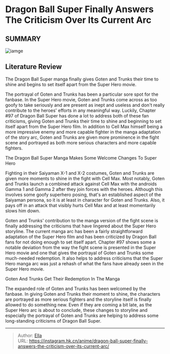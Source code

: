 # Dragon Ball Super Finally Answers The Criticism Over Its Current Arc


## SUMMARY 

![iamge](https://static1.srcdn.com/wordpress/wp-content/uploads/2023/09/goten-and-trunks-with-the-androids-gamma-from-super-hero.jpg)

## Literature Review

The Dragon Ball Super manga finally gives Goten and Trunks their time to shine and begins to set itself apart from the Super Hero movie.






The portrayal of Goten and Trunks has been a particular sore spot for the fanbase. In the Super Hero movie, Goten and Trunks come across as too goofy to take seriously and are present as inept and useless and don&#39;t really contribute to the heroes&#39; efforts in any meaningful way. Luckily, Chapter #97 of Dragon Ball Super has done a lot to address both of these fan criticisms, giving Goten and Trunks their time to shine and beginning to set itself apart from the Super Hero film. In addition to Cell Max himself being a more impressive enemy and more capable fighter in the manga adaptation of the story arc, Goten and Trunks are given more prominence in the fight scene and portrayed as both more serious characters and more capable fighters.





 The Dragon Ball Super Manga Makes Some Welcome Changes To Super Hero 
          

Fighting in their Saiyaman X-1 and X-2 costumes, Goten and Trunks are given more moments to shine in the fight with Cell Max. Most notably, Goten and Trunks launch a combined attack against Cell Max with the androids Gamma 1 and Gamma 2 after they join forces with the heroes. Although this involves some goofy superhero posing, that&#39;s an established aspect of the Saiyaman persona, so it is at least in character for Goten and Trunks. Also, it pays off in an attack that visibly hurts Cell Max and at least momentarily slows him down.

Goten and Trunks&#39; contribution to the manga version of the fight scene is finally addressing the criticisms that have lingered about the Super Hero storyline. The current manga arc has been a fairly straightforward adaptation of the Super Hero film and has been criticized by Dragon Ball fans for not doing enough to set itself apart. Chapter #97 shows some a notable deviation from the way the fight scene is presented in the Super Hero movie and one that gives the portrayal of Goten and Trunks some much-needed redemption. It also helps to address criticisms that the Super Hero manga arc was just a rehash of what the fans have already seen in the Super Hero movie.






 Goten And Trunks Get Their Redemption In The Manga 
          

The expanded role of Goten and Trunks has been welcomed by the fanbase. In giving Goten and Trunks their moment to shine, the characters are portrayed as more serious fighters and the storyline itself is finally allowed to do something new. Even if they are coming a bit late, as the Super Hero arc is about to conclude, these changes to storyline and especially the portrayal of Goten and Trunks are helping to address some long-standing criticisms of Dragon Ball Super.



---

> Author: [Ella](https://instagram.hk.cn/)  
> URL: https://instagram.hk.cn/anime/dragon-ball-super-finally-answers-the-criticism-over-its-current-arc/  

